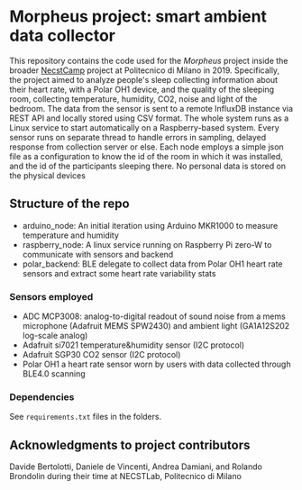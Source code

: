 # Morpheus project: smart ambient data collector
This repository contains the code used for the _Morpheus_ project inside the broader [NecstCamp](https://necstcamp.necst.it/) project at Politecnico di Milano in 2019.
Specifically, the project aimed to analyze people's sleep collecting information about their heart rate, with a Polar OH1 device, and the quality of the sleeping room, collecting temperature, humidity, CO2, noise and light of the bedroom.
The data from the sensor is sent to a remote InfluxDB instance via REST API and locally stored using CSV format.
The whole system runs as a Linux service to start automatically on a Raspberry-based system.
Every sensor runs on separate thread to handle errors in sampling, delayed response from collection server or else.
Each node employs a simple json file as a configuration to know the id of the room in which it was installed, and the id of the participants sleeping there. No personal data is stored on the physical devices

## Structure of the repo
* arduino_node: An initial iteration using Arduino MKR1000 to measure temperature and humidity
* raspberry_node: A linux service running on Raspberry Pi zero-W to communicate with sensors and backend
* polar_backend: BLE delegate to collect data from Polar OH1 heart rate sensors and extract some heart rate variability stats


### Sensors employed
* ADC MCP3008: analog-to-digital readout of sound noise from a mems microphone (Adafruit MEMS SPW2430) and ambient light (GA1A12S202 log-scale analog)
* Adafruit si7021 temperature&humidity sensor (I2C protocol)
* Adafruit SGP30 CO2 sensor (I2C protocol)
* Polar OH1 a heart rate sensor worn by users with data collected through BLE4.0 scanning

### Dependencies
See `requirements.txt` files in the folders.

## Acknowledgments to project contributors
Davide Bertolotti, Daniele de Vincenti, Andrea Damiani, and Rolando Brondolin during their time at NECSTLab, Politecnico di Milano

